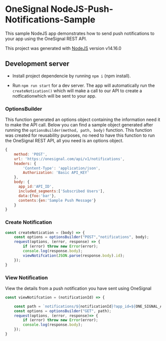 # OneSignal NodeJS-Push-Notifications-Sample

This sample NodeJS app demonstrates how to send push notifications to your app using the OneSignal REST API.

This project was generated with [NodeJS](https://nodejs.org/de/blog/release/v14.16.0/) version v14.16.0

## Development server

- Install project dependencie by running `npm i` (npm install).

- Run `npm run start` for a dev server. The app will automatically run the `createNotication()` which will make a call to our API to create a notficationwhich will be sent to your app.

### OptionsBuilder

This function generated an options object containing the information need it to make the API call. Below you can find a sample object generated after running the `optionsBuilder(method, path, body)` function. This function was created for reusability purposes, no need to have this function to run the OneSignal REST API, all you need is an options object.

```javascript
{
    method: 'POST',
    url: 'https://onesignal.com/api/v1/notifications',
    headers: {
        'Content-Type': 'application/json',
        Authorization: 'Basic API_KEY'
    },
    body: {
      app_id:'API_ID',
      included_segments:['Subscribed Users'],
      data:{foo:'bar'},
      contents:{en:'Sample Push Message'}
    }
}
```

### Create Notification
```javascript
const createNotication = (body) => {
    const options = optionsBuilder("POST","notifications", body);
    request(options, (error, response) => {
        if (error) throw new Error(error);
        console.log(response.body);
        viewNotifcation(JSON.parse(response.body).id);
    });
}
```
### View Notification

View the details from a push notification you have sent using OneSignal

```javascript
const viewNotifcation = (notificationId) => {

    const path = `notifications/${notificationId}?app_id=${ONE_SIGNAL_APP_ID}`;
    const options = optionsBuilder("GET", path);
    request(options, (error, response)=> {
        if (error) throw new Error(error);
        console.log(response.body);
    });
}
```